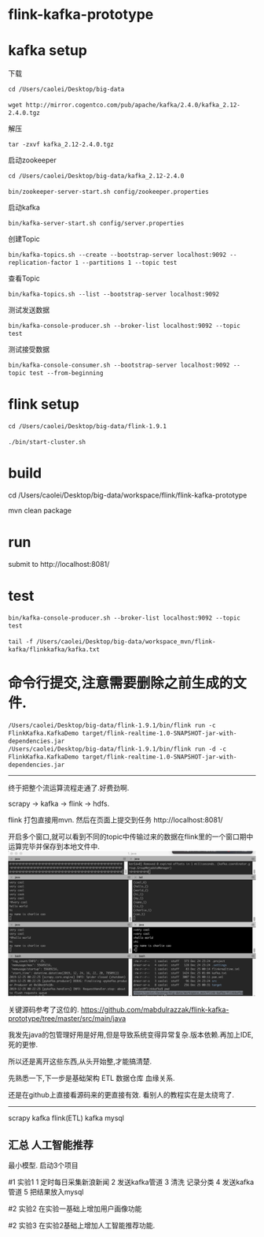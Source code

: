 # flink-kafka-prototype


# kafka setup

下载
```
cd /Users/caolei/Desktop/big-data

wget http://mirror.cogentco.com/pub/apache/kafka/2.4.0/kafka_2.12-2.4.0.tgz
```

解压
```
tar -zxvf kafka_2.12-2.4.0.tgz
```

启动zookeeper
```
cd /Users/caolei/Desktop/big-data/kafka_2.12-2.4.0

bin/zookeeper-server-start.sh config/zookeeper.properties
```

启动kafka
```
bin/kafka-server-start.sh config/server.properties
```

创建Topic
```
bin/kafka-topics.sh --create --bootstrap-server localhost:9092 --replication-factor 1 --partitions 1 --topic test
```
查看Topic
```
bin/kafka-topics.sh --list --bootstrap-server localhost:9092
```
测试发送数据
```
bin/kafka-console-producer.sh --broker-list localhost:9092 --topic test
```
测试接受数据
```
bin/kafka-console-consumer.sh --bootstrap-server localhost:9092 --topic test --from-beginning
```

# flink setup

```
cd /Users/caolei/Desktop/big-data/flink-1.9.1

./bin/start-cluster.sh
```

# build 

cd /Users/caolei/Desktop/big-data/workspace/flink/flink-kafka-prototype

mvn clean package

# run

submit to http://localhost:8081/

# test
```
bin/kafka-console-producer.sh --broker-list localhost:9092 --topic test

tail -f /Users/caolei/Desktop/big-data/workspace_mvn/flink-kafka/flinkkafka/kafka.txt
```

# 命令行提交,注意需要删除之前生成的文件.
```
/Users/caolei/Desktop/big-data/flink-1.9.1/bin/flink run -c FlinkKafka.KafkaDemo target/flink-realtime-1.0-SNAPSHOT-jar-with-dependencies.jar
/Users/caolei/Desktop/big-data/flink-1.9.1/bin/flink run -d -c FlinkKafka.KafkaDemo target/flink-realtime-1.0-SNAPSHOT-jar-with-dependencies.jar
```
---

终于把整个流运算流程走通了.好费劲啊.

scrapy -> kafka -> flink -> hdfs.

flink 打包直接用mvn. 然后在页面上提交到任务
http://localhost:8081/

开启多个窗口,就可以看到不同的topic中传输过来的数据在flink里的一个窗口期中运算完毕并保存到本地文件中.
![](./res/Snip20191225_7.png "cool")

关键源码参考了这位的.
https://github.com/mabdulrazzak/flink-kafka-prototype/tree/master/src/main/java

我发先java的包管理好用是好用,但是导致系统变得异常复杂.版本依赖.再加上IDE,死的更惨.

所以还是离开这些东西,从头开始整,才能搞清楚.

先熟悉一下,下一步是基础架构 ETL 数据仓库 血缘关系.

还是在github上直接看源码来的更直接有效. 看别人的教程实在是太绕弯了.


----

scrapy kafka flink(ETL) kafka mysql

汇总
人工智能推荐
----
最小模型.
启动3个项目

#1 实验1
1 定时每日采集新浪新闻
2 发送kafka管道
3 清洗 记录分类
4 发送kafka管道
5 把结果放入mysql

#2 实验2
在实验一基础上增加用户画像功能

#2 实验3
在实验2基础上增加人工智能推荐功能.